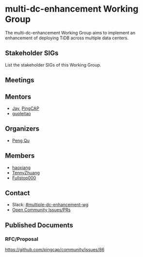 # multi-dc-enhancement Working Group

The multi-dc-enhancement Working Group aims to implement an enhancement of deploying
TiDB across multiple data centers.

## Stakeholder SIGs

List the stakeholder SIGs of this Working Group.

## Meetings

## Mentors

* [Jay](https://github.com/busyjay), [PingCAP](https://github.com/pingcap)
* [guoleitao](https://github.com/ltguo)

## Organizers

* [Peng Qu](https://github.com/hicqu)

## Members

* [haoxiang](https://github.com/haoxiang47)
* [TennyZhuang](https://github.com/TennyZhuang)
* [Fullstop000](https://github.com/Fullstop000)

## Contact
- Slack: [#multiple-dc-enhancement-wg](https://tikv-wg.slack.com/messages/multiple-dc-enhancement-wg)
- [Open Community Issues/PRs](https://github.com/tikv/community/labels/wg%2Fmultiple-dc-enhancement-wg)

## Published Documents

### RFC/Proposal

https://github.com/pingcap/community/issues/86
